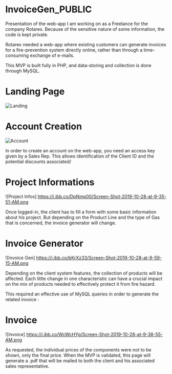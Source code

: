 # InvoiceGen_PUBLIC

Presentation of the web-app I am working on as a Freelance for the company Rotarex. Because of the sensitive nature of some information, the code is kept private.

Rotarex needed a web-app where existing customers can generate invoices for a fire-prevention system directly online, rather than through a time-consuming exchange of e-mails. 

This MVP is built fully in PHP, and data-storing and collection is done through MySQL.

# Landing Page
![Landing](https://i.ibb.co/XLcdz57/Screen-Shot-2019-10-28-at-9-34-30-AM.png)

# Account Creation 
![Account](https://i.ibb.co/72vrvQm/Screen-Shot-2019-10-28-at-9-34-45-AM.png)

In order to create an account on the web-app, you need an access key given by a Sales Rep. This allows identification of the Client ID and the potential discounts associated/

# Project Informations
![Project Infos] https://i.ibb.co/DpNmp00/Screen-Shot-2019-10-28-at-9-35-51-AM.png

Once logged-in, the client has to fill a form with some basic information about his project.
But depending on the Product Line and the type of Gas that is concerned, the invoice generator will change.

# Invoice Generator
![Invoice Gen] https://i.ibb.co/bKrXz33/Screen-Shot-2019-10-28-at-9-59-15-AM.png

Depending on the client system features, the collection of products will be affected. Each little change in one characteristic can have a crucial impact on the mix of products needed to effectively protect it from fire hazard. 

This required an effective use of MySQL queries in order to generate the related invoice : 

# Invoice
![Invoice] https://i.ibb.co/WcWcHYg/Screen-Shot-2019-10-28-at-9-38-55-AM.png

As requested, the individual prices of the components were not to be shown, only the final price.
When the MVP is validated, this page will generate a .pdf that will be mailed to both the client and his associated sales representative.
